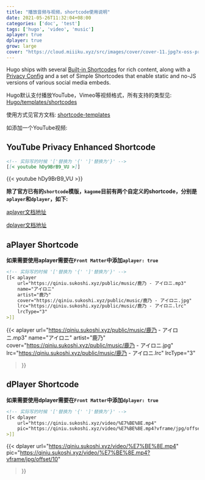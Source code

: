 ```yaml
---
title: "播放音频与视频，shortcode使用说明"
date: 2021-05-26T11:32:04+08:00
categories: ['doc', 'test']
tags: ['hugo', 'video', 'music']
aplayer: true
dplayer: true
grow: large
cover: "https://cloud.miiiku.xyz/src/images/cover/cover-11.jpg?x-oss-process=style/webp"
---
```


Hugo ships with several [Built-in Shortcodes](https://gohugo.io/content-management/shortcodes/#use-hugo-s-built-in-shortcodes) for rich content, along with a [Privacy Config](https://gohugo.io/about/hugo-and-gdpr/) and a set of Simple Shortcodes that enable static and no-JS versions of various social media embeds.


Hugo默认支付播放YouTube，Vimeo等视频格式，所有支持的类型见: [Hugo/templates/shortcodes](https://github.com/gohugoio/hugo/tree/master/tpl/tplimpl/embedded/templates/shortcodes)

使用方式见官方文档: [shortcode-templates](https://gohugo.io/templates/shortcode-templates/)

如添加一个YouTube视频:

## YouTube Privacy Enhanced Shortcode

```md
<!-- 实际写的时候 '['替换为 '{' ']'替换为'}' -->
[[< youtube hDy9BrB9_VU >]]
```

{{< youtube hDy9BrB9_VU >}}


    
**除了官方已有的`shortcode`模版，`kagome`目前有两个自定义的shortcode，分别是`aplayer`和`dplayer`，如下:**

[aplayer文档地址](https://aplayer.js.org/#/)

[dplayer文档地址](https://dplayer.js.org/#/)
    

## aPlayer Shortcode

**如果需要使用aplayer需要在`Front Matter`中添加`aplayer: true`**

```md
<!-- 实际写的时候 '['替换为 '{' ']'替换为'}' -->
[[< aplayer
    url="https://qiniu.sukoshi.xyz/public/music/鹿乃 - アイロニ.mp3"
    name="アイロニ"
    artist="鹿乃"
    cover="https://qiniu.sukoshi.xyz/public/music/鹿乃 - アイロニ.jpg"
    lrc="https://qiniu.sukoshi.xyz/public/music/鹿乃 - アイロニ.lrc"
    lrcType="3"
>]]
```

{{< aplayer
    url="https://qiniu.sukoshi.xyz/public/music/鹿乃 - アイロニ.mp3"
    name="アイロニ"
    artist="鹿乃"
    cover="https://qiniu.sukoshi.xyz/public/music/鹿乃 - アイロニ.jpg"
    lrc="https://qiniu.sukoshi.xyz/public/music/鹿乃 - アイロニ.lrc"
    lrcType="3"
>}}


## dPlayer Shortcode

**如果需要使用dplayer需要在`Front Matter`中添加`dplayer: true`**

```md
<!-- 实际写的时候 '['替换为 '{' ']'替换为'}' -->
[[< dplayer
    url="https://qiniu.sukoshi.xyz/video/%E7%BE%8E.mp4"
    pic="https://qiniu.sukoshi.xyz/video/%E7%BE%8E.mp4?vframe/jpg/offset/10"
>]]
```

{{< dplayer
    url="https://qiniu.sukoshi.xyz/video/%E7%BE%8E.mp4"
    pic="https://qiniu.sukoshi.xyz/video/%E7%BE%8E.mp4?vframe/jpg/offset/10"
>}}
